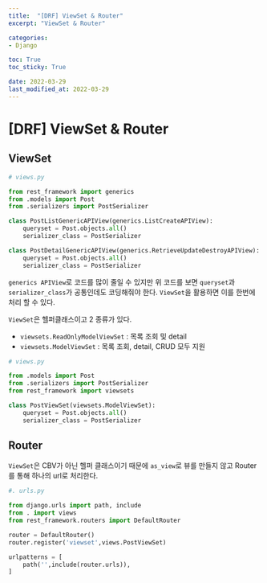 ```yaml
---
title:  "[DRF] ViewSet & Router"
excerpt: "ViewSet & Router"

categories:
- Django

toc: True
toc_sticky: True

date: 2022-03-29
last_modified_at: 2022-03-29
---
```


# [DRF] ViewSet & Router

## ViewSet

```python
# views.py

from rest_framework import generics
from .models import Post
from .serializers import PostSerializer

class PostListGenericAPIView(generics.ListCreateAPIView):
    queryset = Post.objects.all()
    serializer_class = PostSerializer

class PostDetailGenericAPIView(generics.RetrieveUpdateDestroyAPIView):
    queryset = Post.objects.all()
    serializer_class = PostSerializer
```

`generics APIView`로 코드를 많이 줄일 수 있지만 위 코드를 보면 `queryset`과 `serializer_class`가 공통인데도 코딩해줘야 한다. `ViewSet`을 활용하면 이를 한번에 처리 할 수 있다.

`ViewSet`은 헬퍼클래스이고 2 종류가 있다.

- `viewsets.ReadOnlyModelViewSet` : 목록 조회 및 detail
- `viewsets.ModelViewSet` : 목록 조회, detail, CRUD 모두 지원

```python
# views.py

from .models import Post
from .serializers import PostSerializer
from rest_framework import viewsets

class PostViewSet(viewsets.ModelViewSet):
    queryset = Post.objects.all()
    serializer_class = PostSerializer
```

## Router

`ViewSet`은 CBV가 아닌 헬퍼 클래스이기 때문에 `as_view`로 뷰를 만들지 않고 Router를 통해 하나의 url로 처리한다.

```python
#. urls.py

from django.urls import path, include
from . import views
from rest_framework.routers import DefaultRouter

router = DefaultRouter()
router.register('viewset',views.PostViewSet)

urlpatterns = [
    path('',include(router.urls)),
]
```